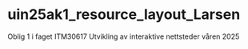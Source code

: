 # uin25ak1_resource_layout_Larsen
Oblig 1 i faget ITM30617 Utvikling av interaktive nettsteder våren 2025